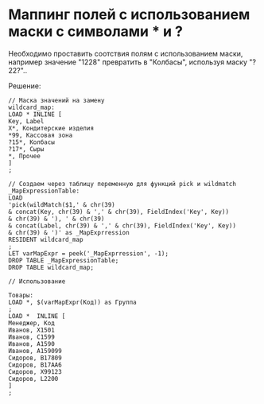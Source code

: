 # Маппинг полей с использованием маски с символами * и ?

Необходимо проставить соотствия полям с использованием маски, например значение "1228" превратить в "Колбасы", используя маску "?22?"..

Решение:
```
// Маска значений на замену
wildcard_map:
LOAD * INLINE [
Key, Label
X*, Кондитерские изделия
*99, Кассовая зона
?15*, Колбасы
?17*, Сыры
*, Прочее
]
;

// Создаем через таблицу переменную для функций pick и wildmatch
_MapExpressionTable:
LOAD
'pick(wildMatch($1,' & chr(39)
& concat(Key, chr(39) & ',' & chr(39), FieldIndex('Key', Key))
& chr(39) & '), ' & chr(39)
& concat(Label, chr(39) & ',' & chr(39), FieldIndex('Key', Key))
& chr(39) & ')' as _MapExprression
RESIDENT wildcard_map
;
LET varMapExpr = peek('_MapExprression', -1);
DROP TABLE _MapExpressionTable;
DROP TABLE wildcard_map;

// Использование

Товары:
LOAD *, $(varMapExpr(Код)) as Группа
;
LOAD *  INLINE [
Менеджер, Код
Иванов, X1501
Иванов, C1599
Иванов, A1590
Иванов, A159099
Сидоров, B17809
Сидоров, B17AA6
Сидоров, X99123
Сидоров, L2200
]
;



```
